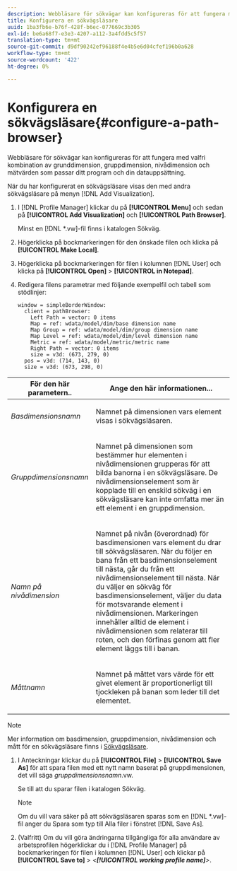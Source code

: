 ```yaml
---
description: Webbläsare för sökvägar kan konfigureras för att fungera med valfri kombination av grunddimension, gruppdimension, nivådimension och mätvärden som passar ditt program och din datauppsättning.
title: Konfigurera en sökvägsläsare
uuid: 1ba3fb6e-b76f-428f-b6ec-077669c3b305
exl-id: be6a68f7-e3e3-4207-a112-3a4fdd5c5f57
translation-type: tm+mt
source-git-commit: d9df90242ef96188f4e4b5e6d04cfef196b0a628
workflow-type: tm+mt
source-wordcount: '422'
ht-degree: 0%

---
```


# Konfigurera en sökvägsläsare{#configure-a-path-browser}

Webbläsare för sökvägar kan konfigureras för att fungera med valfri kombination av grunddimension, gruppdimension, nivådimension och mätvärden som passar ditt program och din datauppsättning.

När du har konfigurerat en sökvägsläsare visas den med andra sökvägsläsare på menyn [!DNL Add Visualization].

1. I [!DNL Profile Manager] klickar du på **[!UICONTROL Menu]** och sedan på **[!UICONTROL Add Visualization]** och **[!UICONTROL Path Browser]**.

   Minst en [!DNL *.vw]-fil finns i katalogen Sökväg.

1. Högerklicka på bockmarkeringen för den önskade filen och klicka på **[!UICONTROL Make Local]**.
1. Högerklicka på bockmarkeringen för filen i kolumnen [!DNL User] och klicka på **[!UICONTROL Open]** > **[!UICONTROL in Notepad]**.
1. Redigera filens parametrar med följande exempelfil och tabell som stödlinjer:

   ```
   window = simpleBorderWindow: 
     client = pathBrowser: 
       Left Path = vector: 0 items
       Map = ref: wdata/model/dim/base dimension name
       Map Group = ref: wdata/model/dim/group dimension name
       Map Level = ref: wdata/model/dim/level dimension name
       Metric = ref: wdata/model/metric/metric name
       Right Path = vector: 0 items
       size = v3d: (673, 279, 0)
     pos = v3d: (714, 143, 0)
     size = v3d: (673, 298, 0)
   ```

<table id="table_1DCCB4B24B554B72A781B304B5EB155E"> 
 <thead> 
  <tr> 
   <th colname="col1" class="entry"> För den här parametern.. </th> 
   <th colname="col2" class="entry"> Ange den här informationen... </th> 
  </tr> 
 </thead>
 <tbody> 
  <tr> 
   <td colname="col1"> <p><i>Basdimensionsnamn</i> </p> </td> 
   <td colname="col2"> <p>Namnet på dimensionen vars element visas i sökvägsläsaren. </p> </td> 
  </tr> 
  <tr> 
   <td colname="col1"> <p><i>Gruppdimensionsnamn</i> </p> </td> 
   <td colname="col2"> <p>Namnet på dimensionen som bestämmer hur elementen i nivådimensionen grupperas för att bilda banorna i en sökvägsläsare. De nivådimensionselement som är kopplade till en enskild sökväg i en sökvägsläsare kan inte omfatta mer än ett element i en gruppdimension. </p> </td> 
  </tr> 
  <tr> 
   <td colname="col1"> <p><i>Namn på nivådimension</i> </p> </td> 
   <td colname="col2"> <p>Namnet på nivån (överordnad) för basdimensionen vars element du drar till sökvägsläsaren. När du följer en bana från ett basdimensionselement till nästa, går du från ett nivådimensionselement till nästa. När du väljer en sökväg för basdimensionselement, väljer du data för motsvarande element i nivådimensionen. Markeringen innehåller alltid de element i nivådimensionen som relaterar till roten, och den förfinas genom att fler element läggs till i banan. </p> </td> 
  </tr> 
  <tr> 
   <td colname="col1"> <p><i>Måttnamn</i> </p> </td> 
   <td colname="col2"> <p>Namnet på måttet vars värde för ett givet element är proportionerligt till tjockleken på banan som leder till det elementet. </p> </td> 
  </tr> 
 </tbody> 
</table>

>[!NOTE]
>
>Mer information om basdimension, gruppdimension, nivådimension och mått för en sökvägsläsare finns i [Sökvägsläsare](../../../home/c-get-started/c-analysis-vis/c-path-browsers/c-path-browsers.md#concept-f2e9fdafed6e49c2bd111ab425cd6e2b).

1. I Anteckningar klickar du på **[!UICONTROL File]** > **[!UICONTROL Save As]** för att spara filen med ett nytt namn baserat på gruppdimensionen, det vill säga *gruppdimensionsnamn*.vw.

   Se till att du sparar filen i katalogen Sökväg.

   >[!NOTE]
   >
   >Om du vill vara säker på att sökvägsläsaren sparas som en [!DNL *.vw]-fil anger du Spara som typ till Alla filer i fönstret [!DNL Save As].

1. (Valfritt) Om du vill göra ändringarna tillgängliga för alla användare av arbetsprofilen högerklickar du i [!DNL Profile Manager] på bockmarkeringen för filen i kolumnen [!DNL User] och klickar på **[!UICONTROL Save to]** > *&lt;**[!UICONTROL working profile name]**>*.
